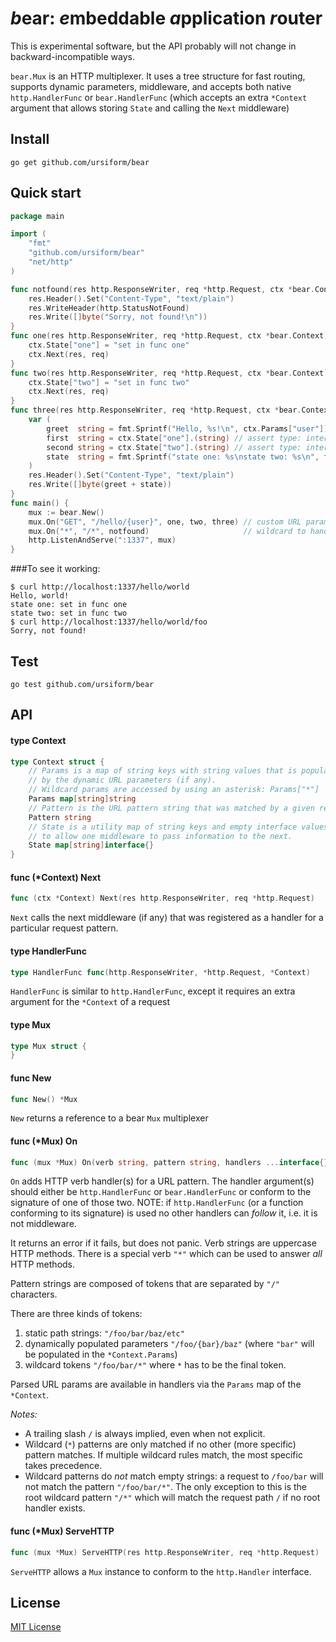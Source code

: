 # *b*ear: *e*mbeddable *a*pplication *r*outer
This is experimental software, but the API probably will not change in backward-incompatible ways.

`bear.Mux` is an HTTP multiplexer. It uses a tree structure for fast routing, supports dynamic parameters, middleware,
and accepts both native `http.HandlerFunc` or `bear.HandlerFunc` (which accepts an extra `*Context` argument that allows
storing `State` and calling the `Next` middleware)

## Install
```
go get github.com/ursiform/bear
```

## Quick start
```go
package main

import (
    "fmt"
    "github.com/ursiform/bear"
    "net/http"
)

func notfound(res http.ResponseWriter, req *http.Request, ctx *bear.Context) {
    res.Header().Set("Content-Type", "text/plain")
    res.WriteHeader(http.StatusNotFound)
    res.Write([]byte("Sorry, not found!\n"))
}
func one(res http.ResponseWriter, req *http.Request, ctx *bear.Context) {
    ctx.State["one"] = "set in func one"
    ctx.Next(res, req)
}
func two(res http.ResponseWriter, req *http.Request, ctx *bear.Context) {
    ctx.State["two"] = "set in func two"
    ctx.Next(res, req)
}
func three(res http.ResponseWriter, req *http.Request, ctx *bear.Context) {
    var (
        greet  string = fmt.Sprintf("Hello, %s!\n", ctx.Params["user"])
        first  string = ctx.State["one"].(string) // assert type: interface{} as string
        second string = ctx.State["two"].(string) // assert type: interface{} as string
        state  string = fmt.Sprintf("state one: %s\nstate two: %s\n", first, second)
    )
    res.Header().Set("Content-Type", "text/plain")
    res.Write([]byte(greet + state))
}
func main() {
    mux := bear.New()
    mux.On("GET", "/hello/{user}", one, two, three) // custom URL param {user}
    mux.On("*", "/*", notfound)                     // wildcard to handle 404s
    http.ListenAndServe(":1337", mux)
}
```
###To see it working:
```
$ curl http://localhost:1337/hello/world
Hello, world!
state one: set in func one
state two: set in func two
$ curl http://localhost:1337/hello/world/foo
Sorry, not found!
```

## Test
    go test github.com/ursiform/bear

## API

#### type Context

```go
type Context struct {
    // Params is a map of string keys with string values that is populated
    // by the dynamic URL parameters (if any).
    // Wildcard params are accessed by using an asterisk: Params["*"]
    Params map[string]string
    // Pattern is the URL pattern string that was matched by a given request
    Pattern string
    // State is a utility map of string keys and empty interface values
    // to allow one middleware to pass information to the next.
    State map[string]interface{}
}
```


#### func (*Context) Next

```go
func (ctx *Context) Next(res http.ResponseWriter, req *http.Request)
```
`Next` calls the next middleware (if any) that was registered as a handler for a
particular request pattern.

#### type HandlerFunc

```go
type HandlerFunc func(http.ResponseWriter, *http.Request, *Context)
```

`HandlerFunc` is similar to `http.HandlerFunc`, except it requires an extra
argument for the `*Context` of a request

#### type Mux

```go
type Mux struct {
}
```


#### func New

```go
func New() *Mux
```
`New` returns a reference to a bear `Mux` multiplexer

#### func (*Mux) On

```go
func (mux *Mux) On(verb string, pattern string, handlers ...interface{}) error
```
`On` adds HTTP verb handler(s) for a URL pattern. The handler argument(s) should
either be `http.HandlerFunc` or `bear.HandlerFunc` or conform to the signature
of one of those two. NOTE: if `http.HandlerFunc` (or a function conforming to
its signature) is used no other handlers can *follow* it, i.e. it is not
middleware.

It returns an error if it fails, but does not panic. Verb strings are uppercase
HTTP methods. There is a special verb `"*"` which can be used to answer *all*
HTTP methods.

Pattern strings are composed of tokens that are separated by `"/"`
characters.

There are three kinds of tokens:

1. static path strings: `"/foo/bar/baz/etc"`
2. dynamically populated parameters `"/foo/{bar}/baz"` (where `"bar"` will be populated in the `*Context.Params`)
3. wildcard tokens `"/foo/bar/*"` where `*` has to be the final token.

Parsed URL params are available in handlers via the `Params` map of the `*Context`.

*Notes:*

* A trailing slash `/` is always implied, even when not explicit.
* Wildcard (`*`) patterns are only matched if no other (more specific)
pattern matches. If multiple wildcard rules match, the most specific takes
precedence.
* Wildcard patterns do *not* match empty strings: a request to `/foo/bar` will
not match the pattern `"/foo/bar/*"`. The only exception to this is the root
wildcard pattern `"/*"` which will match the request path `/` if no root
handler exists.

#### func (*Mux) ServeHTTP

```go
func (mux *Mux) ServeHTTP(res http.ResponseWriter, req *http.Request)
```
`ServeHTTP` allows a `Mux` instance to conform to the `http.Handler` interface.

## License
[MIT License](LICENSE)